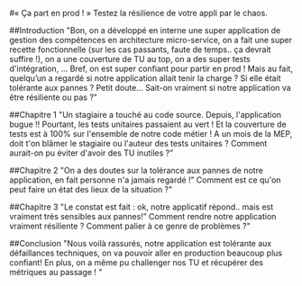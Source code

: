 #« Ça part en prod ! » Testez la résilience de votre appli par le chaos.

##Introduction
"Bon, on a développé en interne une super application de gestion des compétences en architecture micro-service, on a fait une super recette fonctionnelle (sur les cas passants, faute de temps.. ça devrait suffire !), on a une couverture de TU au top, on a des super tests d'intégration, … Bref, on est super confiant pour partir en prod !
Mais au fait, quelqu’un a regardé si notre application allait tenir la charge ? Si elle était tolérante aux pannes ? Petit doute… Sait-on vraiment si notre application va être résiliente ou pas ?"

##Chapitre 1
"Un stagiaire a touché au code source. Depuis, l'application bugue !!
Pourtant, les tests unitaires passaient au vert ! Et la couverture de tests est à 100% sur l'ensemble de notre code métier !
A un mois de la MEP, doit t'on blâmer le stagiaire ou l'auteur des tests unitaires ?
Comment aurait-on pu éviter d'avoir des TU inutiles ?”

##Chapitre 2
"On a des doutes sur la tolérance aux pannes de notre application, en fait personne n'a jamais regardé !”
Comment est ce qu'on peut faire un état des lieux de la situation ?"


##Chapitre 3
"Le constat est fait : ok, notre applicatif répond.. mais est vraiment très sensibles aux pannes!”
Comment rendre notre application vraiment résiliente ?
Comment palier à ce genre de problèmes ?"

##Conclusion
"Nous voilà rassurés, notre application est tolérante aux défaillances techniques, on va pouvoir aller en production beaucoup plus confiant!
En plus, on a même pu challenger nos TU et récupérer des métriques au passage ! "
